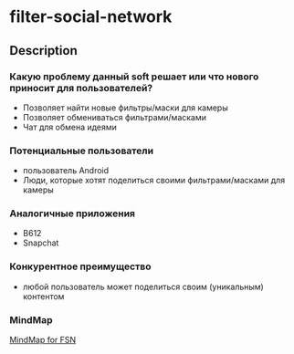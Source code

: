# filter-social-network

## Description

### Какую проблему данный soft решает или что нового приносит для пользователей?

- Позволяет найти новые фильтры/маски для камеры
- Позволяет обмениваться фильтрами/масками
- Чат для обмена идеями

### Потенциальные пользователи

- пользователь Android
- Люди, которые хотят поделиться своими фильтрами/масками для камеры

### Аналогичные приложения

- B612
- Snapchat

### Конкурентное преимущество

- любой пользователь может поделиться своим (уникальным) контентом

### MindMap

[MindMap for FSN](https://coggle.it/diagram/XqB7BknCLhR6HgnC/t/filter-social-network)
